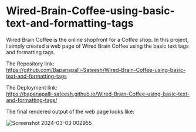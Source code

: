 # Wired-Brain-Coffee-using-basic-text-and-formatting-tags
Wired Brain Coffee is the online shopfront for a Coffee shop. In this project, I simply created a web page of Wired Brain Coffee using the basic text tags and formatting tags. 

The Repository link:    
https://github.com/Bapanapalli-Sateesh/Wired-Brain-Coffee-using-basic-text-and-formatting-tags

The Deployment link:     
https://bapanapalli-sateesh.github.io/Wired-Brain-Coffee-using-basic-text-and-formatting-tags/   

The final rendered output of the web page looks like:   

![Screenshot 2024-03-03 002955](https://github.com/Bapanapalli-Sateesh/Wired-Brain-Coffee-using-basic-text-and-formatting-tags/assets/140993503/ca149dd7-5229-4f7d-ba9c-2150c2bb3ad4)
